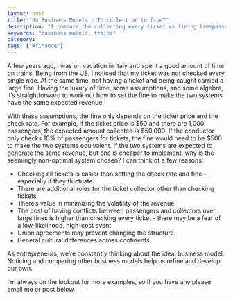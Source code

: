 ```yaml
---
layout: post
title: "On Business Models - To collect or to fine?"
description: "I compare the collecting every ticket vs fining trespasser model on trains"
keywords: "business models, trains"
category:
tags: ["#finance"]
---
```


<p>A few years ago, I was on vacation in Italy and spent a good amount of time on trains. Being from the US, I noticed that my ticket was not checked every single ride. At the same time, not having a ticket and being caught carried a large fine. Having the luxury of time, some assumptions, and some algebra, it’s straightforward to work out how to set the fine to make the two systems have the same expected revenue.</p>

<div class="gist"><script src="https://gist.github.com/1964013.js"></script></div>

<p>With these assumptions, the fine only depends on the ticket price and the check rate. For example, if the ticket price is $50 and there are 1,000 passengers, the expected amount collected is $50,000. If the conductor only checks 10% of passengers for tickets, the fine would need to be $500 to make the two systems equivalent. If the two systems are expected to generate the same revenue, but one is cheaper to implement, why is the seemingly non-optimal system chosen? I can think of a few reasons:</p>

<ul>
  <li>Checking all tickets is easier than setting the check rate and fine - especially if they fluctuate</li>
  <li>There are additional roles for the ticket collector other than checking tickets</li>
  <li>There’s value in minimizing the volatility of the revenue</li>
  <li>The cost of having conflicts between passengers and collectors over large fines is higher than checking every ticket - there may be a fear of a low-likelihood, high-cost event</li>
  <li>Union agreements may prevent changing the structure</li>
  <li>General cultural differences across continents</li>
</ul>

<p>As entrepreneurs, we’re constantly thinking about the ideal business model. Noticing and comparing other business models help us refine and develop our own.</p>

<p>I’m always on the lookout for more examples, so if you have any please email me or post below.</p>